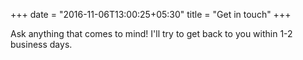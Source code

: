 +++
date = "2016-11-06T13:00:25+05:30"
title = "Get in touch"
+++

Ask anything that comes to mind!  I'll try to get back to you within 1-2 business days.
